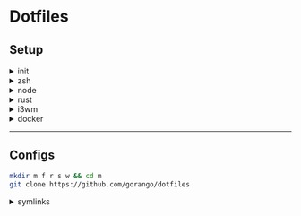 # Dotfiles

## Setup

<details>
<summary>init</summary>

```sh
sudo apt install \
	git curl ripgrep rename hub tmux neovim neofetch \
	ffmpeg vlc feh shotwell \
	light xbacklight xclip redshift autorandr
```
</details>

<details>
<summary>zsh</summary>

```sh
sh -c "$(curl -fsSL https://raw.githubusercontent.com/ohmyzsh/ohmyzsh/master/tools/install.sh)"
curl -sfL git.io/antibody | sudo sh -s - -b /usr/local/bin
```

plugins

```sh
git clone https://github.com/zsh-users/zsh-autosuggestions $ZSH_CUSTOM/plugins/zsh-autosuggestions
git clone https://github.com/zsh-users/zsh-syntax-highlighting.git $ZSH_CUSTOM/plugins/zsh-syntax-highlighting
git clone https://github.com/lukechilds/zsh-nvm $ZSH_CUSTOM/plugins/zsh-nvm
git clone https://github.com/agkozak/zsh-z $ZSH_CUSTOM/plugins/zsh-z
```
</details>

<details>
<summary>node</summary>

```sh
curl -o- https://raw.githubusercontent.com/nvm-sh/nvm/v0.39.3/install.sh | bash
nvm install --lts
npm i -g @antfu/ni @jarred/git-peek eslint nodemon pm2 typescript yarn
```
</details>

<details>
<summary>rust</summary>

```sh
curl --proto '=https' --tlsv1.2 -sSf https://sh.rustup.rs | sh
cargo install lsd
```
</details>

<details>
<summary>i3wm</summary>

```sh
sudo apt install i3
git clone https://github.com/i3-gnome/i3-gnome.git ~/Downloads
cd ~/Downloads/i3-gnome
sudo make install
```

```sh
sudo update-alternatives --config gdm3-theme.gresource
# select gnome-shell-theme.gresource
sudo vim /etc/gdm3/greeter.dconf-defaults
# [org/gnome/login-screen]
# logo=''
```

```sh
set org.gnome.Terminal.Legacy.Settings headerbar false
set org.gnome.Terminal.Legacy.Settings confirm-close false
```
</details>

<details>
<summary>docker</summary>

```sh
sudo apt install \
	build-essential ca-certificates software-properties-common gnupg lsb-release apt-transport-https \
	docker-ce docker-ce-cli containerd.io docker-buildx-plugin docker-compose-plugin
```
</details>

---

## Configs

```sh
mkdir m f r s w && cd m
git clone https://github.com/gorango/dotfiles
```

<details>
<summary>symlinks</summary>

`~`

```sh
ln -s ~/m/dotfiles/.gitconfig ~/.gitconfig
ln -s ~/m/dotfiles/.hushlogin ~/.hushlogin
ln -s ~/m/dotfiles/.profile ~/.profile
ln -s ~/m/dotfiles/.xprofile ~/.xprofile
ln -s ~/m/dotfiles/.device ~/.device
ln -s ~/m/dotfiles/tmux/.tmux.conf ~/.tmux.conf
ln -s ~/m/dotfiles/tmux/bin/tmux-sessionizer ~/.local/bin/tmux-sessionizer
ln -s ~/m/dotfiles/zsh/.zshrc ~/.zshrc
ln -s ~/m/dotfiles/zsh/custom/* ~/.oh-my-zsh/custom
```

`~/.config`

```sh
ln -s ~/m/dotfiles/.config/i3 ~/.config/i3
ln -s ~/m/dotfiles/.config/i3status ~/.config/i3status
ln -s ~/m/dotfiles/.config/nvim ~/.config/nvim
ln -s ~/m/dotfiles/.config/redshift ~/.config/redshift
ln -s ~/m/dotfiles/.config/autostart ~/.config/autostart
ln -sf ~/m/dotfiles/.config/Code/User/settings.json ~/.config/Code/User/settings.json
ln -sf ~/m/dotfiles/.config/Code/User/keybindings.json ~/.config/Code/User/keybindings.json
```
</details>
